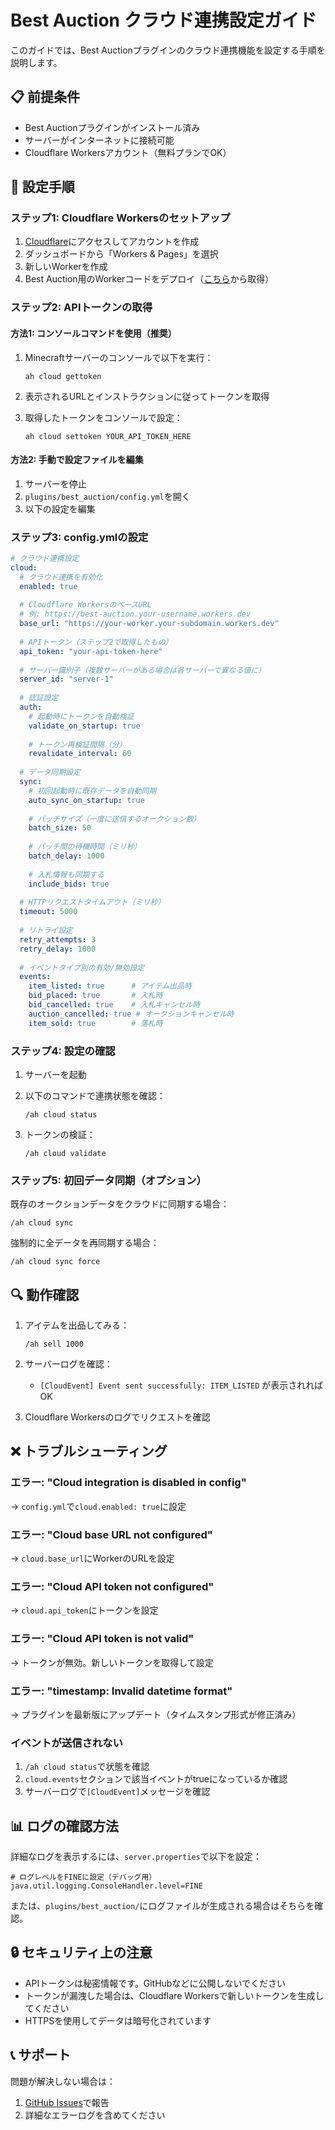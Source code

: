 # Best Auction クラウド連携設定ガイド

このガイドでは、Best Auctionプラグインのクラウド連携機能を設定する手順を説明します。

## 📋 前提条件

- Best Auctionプラグインがインストール済み
- サーバーがインターネットに接続可能
- Cloudflare Workersアカウント（無料プランでOK）

## 🚀 設定手順

### ステップ1: Cloudflare Workersのセットアップ

1. [Cloudflare](https://www.cloudflare.com/)にアクセスしてアカウントを作成
2. ダッシュボードから「Workers & Pages」を選択
3. 新しいWorkerを作成
4. Best Auction用のWorkerコードをデプロイ（[こちら](https://github.com/0x48lab/best-auction-cloud-worker)から取得）

### ステップ2: APIトークンの取得

#### 方法1: コンソールコマンドを使用（推奨）

1. Minecraftサーバーのコンソールで以下を実行：
   ```
   ah cloud gettoken
   ```

2. 表示されるURLとインストラクションに従ってトークンを取得

3. 取得したトークンをコンソールで設定：
   ```
   ah cloud settoken YOUR_API_TOKEN_HERE
   ```

#### 方法2: 手動で設定ファイルを編集

1. サーバーを停止
2. `plugins/best_auction/config.yml`を開く
3. 以下の設定を編集

### ステップ3: config.ymlの設定

```yaml
# クラウド連携設定
cloud:
  # クラウド連携を有効化
  enabled: true
  
  # Cloudflare WorkersのベースURL
  # 例: https://best-auction.your-username.workers.dev
  base_url: "https://your-worker.your-subdomain.workers.dev"
  
  # APIトークン（ステップ2で取得したもの）
  api_token: "your-api-token-here"
  
  # サーバー識別子（複数サーバーがある場合は各サーバーで異なる値に）
  server_id: "server-1"
  
  # 認証設定
  auth:
    # 起動時にトークンを自動検証
    validate_on_startup: true
    
    # トークン再検証間隔（分）
    revalidate_interval: 60
  
  # データ同期設定
  sync:
    # 初回起動時に既存データを自動同期
    auto_sync_on_startup: true
    
    # バッチサイズ（一度に送信するオークション数）
    batch_size: 50
    
    # バッチ間の待機時間（ミリ秒）
    batch_delay: 1000
    
    # 入札情報も同期する
    include_bids: true
  
  # HTTPリクエストタイムアウト（ミリ秒）
  timeout: 5000
  
  # リトライ設定
  retry_attempts: 3
  retry_delay: 1000
  
  # イベントタイプ別の有効/無効設定
  events:
    item_listed: true      # アイテム出品時
    bid_placed: true       # 入札時
    bid_cancelled: true    # 入札キャンセル時
    auction_cancelled: true # オークションキャンセル時
    item_sold: true        # 落札時
```

### ステップ4: 設定の確認

1. サーバーを起動

2. 以下のコマンドで連携状態を確認：
   ```
   /ah cloud status
   ```

3. トークンの検証：
   ```
   /ah cloud validate
   ```

### ステップ5: 初回データ同期（オプション）

既存のオークションデータをクラウドに同期する場合：

```
/ah cloud sync
```

強制的に全データを再同期する場合：

```
/ah cloud sync force
```

## 🔍 動作確認

1. アイテムを出品してみる：
   ```
   /ah sell 1000
   ```

2. サーバーログを確認：
   - `[CloudEvent] Event sent successfully: ITEM_LISTED` が表示されればOK

3. Cloudflare Workersのログでリクエストを確認

## ❌ トラブルシューティング

### エラー: "Cloud integration is disabled in config"
→ `config.yml`で`cloud.enabled: true`に設定

### エラー: "Cloud base URL not configured"
→ `cloud.base_url`にWorkerのURLを設定

### エラー: "Cloud API token not configured"
→ `cloud.api_token`にトークンを設定

### エラー: "Cloud API token is not valid"
→ トークンが無効。新しいトークンを取得して設定

### エラー: "timestamp: Invalid datetime format"
→ プラグインを最新版にアップデート（タイムスタンプ形式が修正済み）

### イベントが送信されない
1. `/ah cloud status`で状態を確認
2. `cloud.events`セクションで該当イベントがtrueになっているか確認
3. サーバーログで`[CloudEvent]`メッセージを確認

## 📊 ログの確認方法

詳細なログを表示するには、`server.properties`で以下を設定：

```properties
# ログレベルをFINEに設定（デバッグ用）
java.util.logging.ConsoleHandler.level=FINE
```

または、`plugins/best_auction/`にログファイルが生成される場合はそちらを確認。

## 🔒 セキュリティ上の注意

- APIトークンは秘密情報です。GitHubなどに公開しないでください
- トークンが漏洩した場合は、Cloudflare Workersで新しいトークンを生成してください
- HTTPSを使用してデータは暗号化されています

## 📞 サポート

問題が解決しない場合は：
1. [GitHub Issues](https://github.com/0x48lab/best_auction/issues)で報告
2. 詳細なエラーログを含めてください